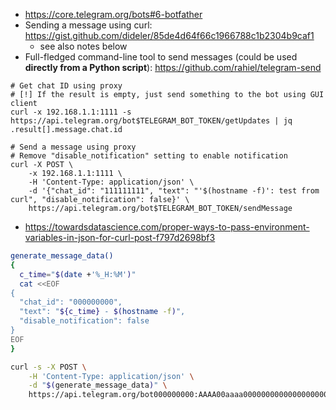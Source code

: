 * https://core.telegram.org/bots#6-botfather
* Sending a message using curl: https://gist.github.com/dideler/85de4d64f66c1966788c1b2304b9caf1
    * see also notes below
* Full-fledged command-line tool to send messages (could be used **directly from a Python script**): https://github.com/rahiel/telegram-send

```shell
# Get chat ID using proxy
# [!] If the result is empty, just send something to the bot using GUI client
curl -x 192.168.1.1:1111 -s https://api.telegram.org/bot$TELEGRAM_BOT_TOKEN/getUpdates | jq .result[].message.chat.id

# Send a message using proxy
# Remove "disable_notification" setting to enable notification
curl -X POST \
    -x 192.168.1.1:1111 \
    -H 'Content-Type: application/json' \
    -d '{"chat_id": "111111111", "text": "'$(hostname -f)': test from curl", "disable_notification": false}' \
    https://api.telegram.org/bot$TELEGRAM_BOT_TOKEN/sendMessage
```

* https://towardsdatascience.com/proper-ways-to-pass-environment-variables-in-json-for-curl-post-f797d2698bf3
```bash
generate_message_data()
{
  c_time="$(date +'%_H:%M')"
  cat <<EOF
{
  "chat_id": "000000000",
  "text": "${c_time} - $(hostname -f)",
  "disable_notification": false 
}
EOF
}

curl -s -X POST \
    -H 'Content-Type: application/json' \
    -d "$(generate_message_data)" \
    https://api.telegram.org/bot000000000:AAAA00aaaa00000000000000000000000_A/sendMessage 1>/dev/null
```
